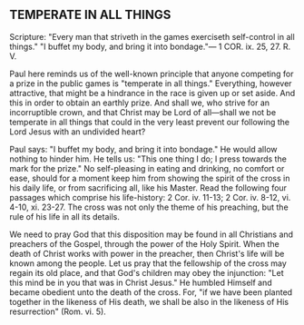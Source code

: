 ## TEMPERATE IN ALL THINGS ##

Scripture: "Every man that striveth in the games exerciseth self-control in all things." "I buffet my body, and bring it into bondage."— 1 COR. ix. 25, 27. R. V.



Paul here reminds us of the well-known principle that anyone competing for a prize in the public games is "temperate in all things." Everything, however attractive, that might be a hindrance in the race is given up or set aside. And this in order to obtain an earthly prize. And shall we, who strive for an incorruptible crown, and that Christ may be Lord of all—shall we not be temperate in all things that could in the very least prevent our following the Lord Jesus with an undivided heart?



Paul says: "I buffet my body, and bring it into bondage." He would allow nothing to hinder him. He tells us: "This one thing I do; I press towards the mark for the prize." No self-pleasing in eating and drinking, no comfort or ease, should for a moment keep him from showing the spirit of the cross in his daily life, or from sacrificing all, like his Master. Read the following four passages which comprise his life-history: 2 Cor. iv. 11-13; 2 Cor. iv. 8-12, vi. 4-10, xi. 23-27. The cross was not only the theme of his preaching, but the rule of his life in all its details.



We need to pray God that this disposition may be found in all Christians and preachers of the Gospel, through the power of the Holy Spirit. When the death of Christ works with power in the preacher, then Christ's life will be known among the people. Let us pray that the fellowship of the cross may regain its old place, and that God's children may obey the injunction: "Let this mind be in you that was in Christ Jesus." He humbled Himself and became obedient unto the death of the cross. For, "if we have been planted together in the likeness of His death, we shall be also in the likeness of His resurrection" (Rom. vi. 5).

